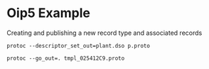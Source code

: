 Oip5 Example
=

Creating and publishing a new record type and associated records

`protoc --descriptor_set_out=plant.dso p.proto`

`protoc --go_out=. tmpl_025412C9.proto`